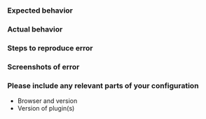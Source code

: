 ### Expected behavior ###

### Actual behavior ###

### Steps to reproduce error ###

### Screenshots of error ###

### Please include any relevant parts of your configuration ###
- Browser and version
- Version of plugin(s)
